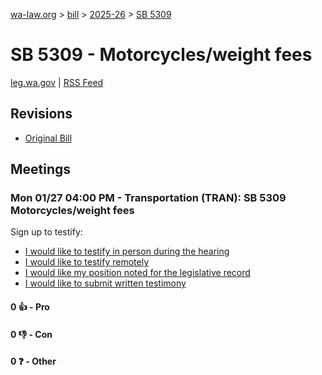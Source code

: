 [wa-law.org](/) > [bill](/bill/) > [2025-26](/bill/2025-26/) > [SB 5309](/bill/2025-26/sb/5309/)

# SB 5309 - Motorcycles/weight fees
[leg.wa.gov](https://app.leg.wa.gov/billsummary?BillNumber=5309&Year=2025&Initiative=false) | [RSS Feed](./rss.xml)

## Revisions
* [Original Bill](1/)

## Meetings
### Mon 01/27 04:00 PM - Transportation (TRAN): SB 5309 Motorcycles/weight fees
Sign up to testify:
* [I would like to testify in person during the hearing](https://app.leg.wa.gov/csi/Testifier/Add?chamber=House&mId=32530&aId=162282&caId=25037&tId=1)
* [I would like to testify remotely](https://app.leg.wa.gov/csi/Testifier/Add?chamber=House&mId=32530&aId=162282&caId=25037&tId=2)
* [I would like my position noted for the legislative record](https://app.leg.wa.gov/csi/Testifier/Add?chamber=House&mId=32530&aId=162282&caId=25037&tId=3)
* [I would like to submit written testimony](https://app.leg.wa.gov/csi/Testifier/Add?chamber=House&mId=32530&aId=162282&caId=25037&tId=4)

#### 0 👍 - Pro

#### 0 👎 - Con

#### 0 ❓ - Other
